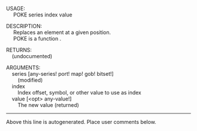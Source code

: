 USAGE:  
&nbsp;&nbsp;&nbsp;&nbsp;&nbsp;POKE&nbsp;series&nbsp;index&nbsp;value&nbsp;  
  
DESCRIPTION:  
&nbsp;&nbsp;&nbsp;&nbsp;&nbsp;Replaces&nbsp;an&nbsp;element&nbsp;at&nbsp;a&nbsp;given&nbsp;position.  
&nbsp;&nbsp;&nbsp;&nbsp;&nbsp;POKE&nbsp;is&nbsp;a&nbsp;function&nbsp;.  
  
RETURNS:  
&nbsp;&nbsp;&nbsp;&nbsp;(undocumented)  
  
ARGUMENTS:  
&nbsp;&nbsp;&nbsp;&nbsp;series&nbsp;[any-series!&nbsp;port!&nbsp;map!&nbsp;gob!&nbsp;bitset!]  
&nbsp;&nbsp;&nbsp;&nbsp;&nbsp;&nbsp;&nbsp;&nbsp;(modified)  
&nbsp;&nbsp;&nbsp;&nbsp;index  
&nbsp;&nbsp;&nbsp;&nbsp;&nbsp;&nbsp;&nbsp;&nbsp;Index&nbsp;offset,&nbsp;symbol,&nbsp;or&nbsp;other&nbsp;value&nbsp;to&nbsp;use&nbsp;as&nbsp;index  
&nbsp;&nbsp;&nbsp;&nbsp;value&nbsp;[&lt;opt&gt;&nbsp;any-value!]  
&nbsp;&nbsp;&nbsp;&nbsp;&nbsp;&nbsp;&nbsp;&nbsp;The&nbsp;new&nbsp;value&nbsp;(returned)  
___
Above this line is autogenerated. Place user comments below.
